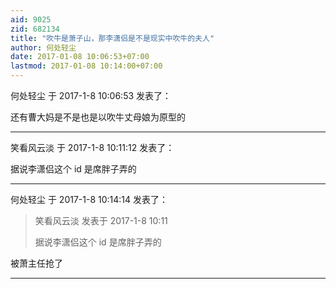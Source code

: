 ```yaml
---
aid: 9025
zid: 682134
title: "吹牛是萧子山，那李潇侣是不是现实中吹牛的夫人"
author: 何处轻尘
date: 2017-01-08 10:06:53+07:00
lastmod: 2017-01-08 10:14:00+07:00
---
```


何处轻尘 于 2017-1-8 10:06:53 发表了：

还有曹大妈是不是也是以吹牛丈母娘为原型的

---

笑看风云淡 于 2017-1-8 10:11:12 发表了：

据说李潇侣这个 id 是席胖子弄的

---

何处轻尘 于 2017-1-8 10:14:14 发表了：

> 笑看风云淡 发表于 2017-1-8 10:11
>
> 据说李潇侣这个 id 是席胖子弄的

被萧主任抢了

---
